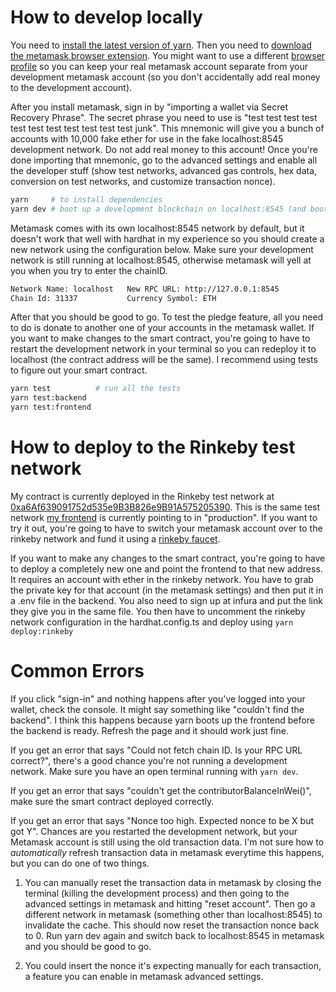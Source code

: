 # How to develop locally

You need to [install the latest version of yarn](https://yarnpkg.com/getting-started/install). Then you need to [download the metamask browser extension](https://metamask.io/). You might want to use a different [browser profile](https://youtu.be/Ik8-xn4DyCo?t=15) so you can keep your real metamask account separate from your development metamask account (so you don't accidentally add real money to the development account). 

After you install metamask, sign in by "importing a wallet via Secret Recovery Phrase". The secret phrase you need to use is "test test test test test test test test test test test junk". This mnemonic will give you a bunch of accounts with 10,000 fake ether for use in the fake localhost:8545 development network. Do not add real money to this account! Once you're done importing that mnemonic, go to the advanced settings and enable all the developer stuff (show test networks, advanced gas controls, hex data, conversion on test networks, and customize transaction nonce). 

```bash
yarn     # to install dependencies 
yarn dev # boot up a development blockchain on localhost:8545 (and boot up the react frontend on localhost:3000)
```

Metamask comes with its own localhost:8545 network by default, but it doesn't work that well with hardhat in my experience so you should create a new network using the configuration below. Make sure your development network is still running at localhost:8545, otherwise metamask will yell at you when you try to enter the chainID.

```bash
Network Name: localhost   New RPC URL: http://127.0.0.1:8545
Chain Id: 31337           Currency Symbol: ETH
```

After that you should be good to go. To test the pledge feature, all you need to do is donate to another one of your accounts in the metamask wallet. If you want to make changes to the smart contract, you're going to have to restart the development network in your terminal so you can redeploy it to localhost (the contract address will be the same). I recommend using tests to figure out your smart contract. 

```bash
yarn test          # run all the tests
yarn test:backend  
yarn test:frontend
```

# How to deploy to the Rinkeby test network 

My contract is currently deployed in the Rinkeby test network at [0xa6Af639091752d535e9B3B826e9B91A575205390](https://rinkeby.etherscan.io/address/0xa6Af639091752d535e9B3B826e9B91A575205390). This is the same test network [my frontend](https://lucid-roentgen-95db25.netlify.app/) is currently pointing to in "production". If you want to try it out, you're going to have to switch your metamask account over to the rinkeby network and fund it using a [rinkeby faucet](https://faucets.chain.link/rinkeby). 

If you want to make any changes to the smart contract, you're going to have to deploy a completely new one and point the frontend to that new address. It requires an account with ether in the rinkeby network. You have to grab the private key for that account (in the metamask settings) and then put it in a .env file in the backend. You also need to sign up at infura and put the link they give you in the same file. You then have to uncomment the rinkeby network configuration in the hardhat.config.ts and deploy using `yarn deploy:rinkeby`

# Common Errors

If you click "sign-in" and nothing happens after you've logged into your wallet, check the console. It might say something like "couldn't find the backend". I think this happens because yarn boots up the frontend before the backend is ready. Refresh the page and it should work just fine.

If you get an error that says "Could not fetch chain ID. Is your RPC URL correct?", there's a good chance you're not running a development network. Make sure you have an open terminal running with `yarn dev`. 

If you get an error that says "couldn't get the contributorBalanceInWei()", make sure the smart contract deployed correctly.

If you get an error that says "Nonce too high. Expected nonce to be X but got Y". Chances are you restarted the development network, but your Metamask account is still using the old transaction data. I'm not sure how to _automatically_ refresh transaction data in metamask everytime this happens, but you can do one of two things.

1. You can manually reset the transaction data in metamask by closing the terminal (killing the development process) and then going to the advanced settings in metamask and hitting "reset account". Then go a different network in metamask (something other than localhost:8545) to invalidate the cache. This should now reset the transaction nonce back to 0. Run yarn dev again and switch back to localhost:8545 in metamask and you should be good to go.

2. You could insert the nonce it's expecting manually for each transaction, a feature you can enable in metamask advanced settings.
